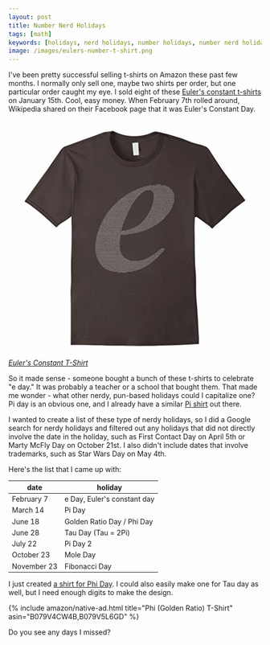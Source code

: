 ```yaml
---
layout: post
title: Number Nerd Holidays
tags: [math]
keywords: [holidays, nerd holidays, number holidays, number nerd holidays]
image: /images/eulers-number-t-shirt.png
---
```


I've been pretty successful selling t-shirts on Amazon these past few months. I normally only sell one, maybe two shirts per order, but one particular order caught my eye. I sold eight of these [Euler's constant t-shirts](https://www.amazon.com/dp/B075TLMJFJ/?tag=hendrixjoseph-20) on January 15th. Cool, easy money. When February 7th rolled around, Wikipedia shared on their Facebook page that it was Euler's Constant Day.

[![Euler's Constant T-Shirt](/images/eulers-number-t-shirt.png)
*Euler's Constant T-Shirt*](https://www.amazon.com/dp/B075TLMJFJ/?tag=hendrixjoseph-20)

So it made sense - someone bought a bunch of these t-shirts to celebrate "e day." It was probably a teacher or a school that bought them. That made me wonder - what other nerdy, pun-based holidays could I capitalize one? Pi day is an obvious one, and I already have a similar [Pi shirt](https://www.amazon.com/dp/B075TQCVQR/?tag=hendrixjoseph-20) out there.

I wanted to create a list of these type of nerdy holidays, so I did a Google search for nerdy holidays and filtered out any holidays that did not directly involve the date in the holiday, such as First Contact Day on April 5th or Marty McFly Day on October 21st. I also didn't include dates that involve trademarks, such as Star Wars Day on May 4th.

Here's the list that I came up with:

date | holiday
--- | ---
February 7 | e Day, Euler's constant day
March 14 | Pi Day
June 18 | Golden Ratio Day / Phi Day
June 28 | Tau Day (Tau = 2Pi)
July 22 | Pi Day 2
October 23 | Mole Day
November 23 | Fibonacci Day

I just created [a shirt for Phi Day](https://www.amazon.com/dp/B079V4CW4B/?tag=hendrixjoseph-20). I could also easily make one for Tau day as well, but I need enough digits to make the design.

{% include amazon/native-ad.html title="Phi (Golden Ratio) T-Shirt" asin="B079V4CW4B,B079V5L6GD" %}

Do you see any days I missed?
